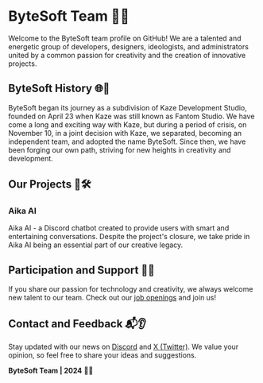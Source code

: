 # ByteSoft Team 🚀💙

Welcome to the ByteSoft team profile on GitHub! We are a talented and energetic group of developers, designers, ideologists, and administrators united by a common passion for creativity and the creation of innovative projects.

## ByteSoft History 🌐📜

ByteSoft began its journey as a subdivision of Kaze Development Studio, founded on April 23 when Kaze was still known as Fantom Studio. We have come a long and exciting way with Kaze, but during a period of crisis, on November 10, in a joint decision with Kaze, we separated, becoming an independent team, and adopted the name ByteSoft. Since then, we have been forging our own path, striving for new heights in creativity and development.

## Our Projects 🚀🛠️

### Aika AI
Aika AI - a Discord chatbot created to provide users with smart and entertaining conversations. Despite the project's closure, we take pride in Aika AI being an essential part of our creative legacy.

## Participation and Support 🤝💼

If you share our passion for technology and creativity, we always welcome new talent to our team. Check out our [job openings](https://bytesoft.su/job) and join us!

## Contact and Feedback 📬👂

Stay updated with our news on [Discord](https://discord.gg/xpQFuHsfzD) and [X (Twitter)](https://twitter.com/bytesoft_x). We value your opinion, so feel free to share your ideas and suggestions.

**ByteSoft Team | 2024** 🚀💙
